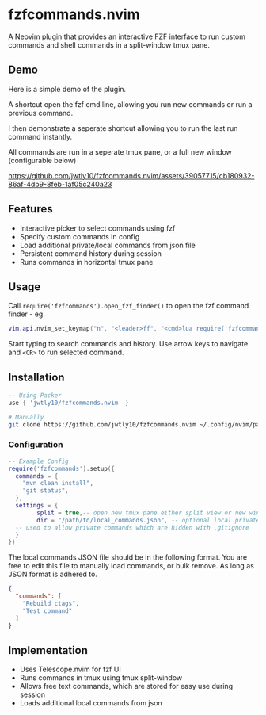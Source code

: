 # fzfcommands.nvim

A Neovim plugin that provides an interactive FZF interface to run custom commands and shell commands in a split-window tmux pane.

## Demo
Here is a simple demo of the plugin. 

A shortcut open the fzf cmd line, allowing you run new commands or run a previous command. 

I then demonstrate a seperate shortcut allowing you to run the last run command instantly.

All commands are run in a seperate tmux pane, or a full new window (configurable below) 

https://github.com/jwtly10/fzfcommands.nvim/assets/39057715/cb180932-86af-4db9-8feb-1af05c240a23


## Features
- Interactive picker to select commands using fzf 
- Specify custom commands in config
- Load additional private/local commands from json file
- Persistent command history during session
- Runs commands in horizontal tmux pane

## Usage

Call `require('fzfcommands').open_fzf_finder()` to open the fzf command finder - eg.
```lua
vim.api.nvim_set_keymap("n", "<leader>ff", "<cmd>lua require('fzfcommands').open_fzf_finder()<cr>",{ noremap = true, silent = true })
```

Start typing to search commands and history. Use arrow keys to navigate and `<CR>` to run selected command.

## Installation

```lua
-- Using Packer
use { 'jwtly10/fzfcommands.nvim' }
```


``` bash
# Manually
git clone https://github.com/jwtly10/fzfcommands.nvim ~/.config/nvim/pack/plugins/start/fzfcommands.nvim
```

### Configuration
```lua
-- Example Config
require('fzfcommands').setup({
  commands = {
    "mvn clean install",
    "git status", 
  },
  settings = {
        split = true,-- open new tmux pane either split view or new window
        dir = "/path/to/local_commands.json", -- optional local private commands file,
  -- used to allow private commands which are hidden with .gitignore
  }
})
```

The local commands JSON file should be in the following format.
You are free to edit this file to manually load commands, or bulk remove. As long as JSON format is adhered to.
```json
{
  "commands": [
    "Rebuild ctags",
    "Test command" 
  ]
}
```

## Implementation
- Uses Telescope.nvim for fzf UI
- Runs commands in tmux using tmux split-window
- Allows free text commands, which are stored for easy use during session
- Loads additional local commands from json
